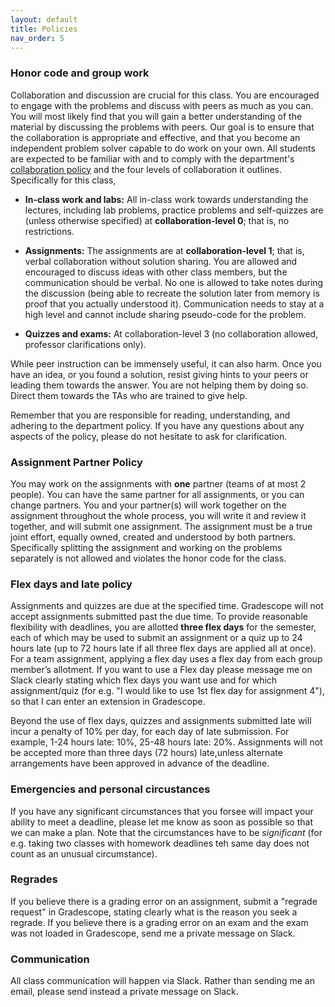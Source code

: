 ```yaml
---
layout: default 
title: Policies 
nav_order: 5
---
```



### Honor code and group work

Collaboration and discussion are crucial for this class.  You are encouraged to engage with the problems and discuss with peers as much as you can. You will most likely find that you will gain a better understanding of the material by discussing the problems with peers. Our goal is to ensure that the collaboration is appropriate and effective, and that you become an independent problem solver capable to do work on your own. All students are expected to be familiar with and to comply with the department's [collaboration policy](https://turing.bowdoin.edu/dept/collab.php)  and the four levels of collaboration it outlines. Specifically for this class,

  * **In-class work and  labs:** All in-class work towards understanding the lectures, including lab problems,  practice problems and self-quizzes are  (unless otherwise specified)  at **collaboration-level 0**; that is, no restrictions.

  * **Assignments:** The assignments are at **collaboration-level 1**; that is, verbal collaboration without solution sharing. You are allowed and encouraged to discuss ideas with other class members, but the communication should be verbal. No one is allowed to take notes during the discussion (being able to recreate the solution later from memory is proof that you actually understood it). Communication needs to stay at a high level and cannot include sharing pseudo-code for the problem.

  * **Quizzes and exams:**  At collaboration-level 3 (no collaboration allowed, professor clarifications only).

While peer instruction can be immensely useful, it can also harm. Once you have an idea, or you found a solution, resist giving hints to your peers or leading them towards the answer. You are not helping them by doing so. Direct them towards the TAs who are trained to give help. 

Remember that you are responsible for reading, understanding, and adhering to the department policy. If you have any questions about any aspects of the policy, please do not hesitate to ask for clarification.



### Assignment Partner Policy

You may work on the assignments with **one** partner  (teams of at most 2 people). You can have the same partner for all assignments, or you can change partners. You and your partner(s) will work together on the assignment throughout the whole process, you will write it and review it together, and will submit one assignment. The assignment must be a true joint effort, equally owned, created and understood by both partners. Specifically splitting the assignment and working on the problems separately is not allowed and violates the honor code for the class.


### Flex days and late policy 

Assignments and quizzes are due at the specified time. Gradescope will not accept assignments submitted past the due time.   To provide reasonable flexibility with deadlines, you are allotted __three flex days__ for the semester, each of which may be used to submit an assignment or a quiz up to 24 hours late (up to 72 hours late if all three flex days are applied all at once). For a team assignment, applying a flex day uses a flex day from each group member’s allotment. If you want to use a Flex day please  message me on Slack  clearly stating which flex days you want use and for which assignment/quiz (for e.g. "I would like to use 1st flex day for assignment 4"),  so that I can enter an extension in Gradescope.  

Beyond the use of flex days, quizzes and assignments submitted late will incur a penalty of 10%  per  day, for each day of late submission. For example, 1-24 hours late: 10%, 25-48 hours late: 20%. Assignments will not be accepted more than three days (72 hours) late,unless alternate arrangements have been approved in advance of the deadline. 




### Emergencies and personal circustances

If you have any significant circumstances that you forsee will impact your ability to meet a deadline, please let me know as soon as possible so that we can make a plan. Note that the circumstances have to be _significant_ (for e.g. taking two classes with homework deadlines teh same day does not count as an unusual circumstance). 


### Regrades
If you believe there is a grading error on an assignment, submit a "regrade request" in Gradescope, stating clearly what is the reason you seek a regrade.  If you believe  there is a grading error on an exam and the exam was not loaded in Gradescope,  send me a private message on Slack. 


### Communication 

All class communication will happen via Slack. Rather than sending me an email, please send instead a private message on Slack. 

